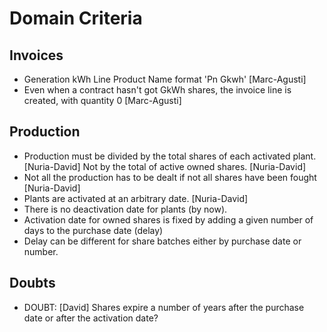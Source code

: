 Domain Criteria
===============

Invoices
--------

- Generation kWh Line Product Name format 'Pn Gkwh' [Marc-Agusti]
- Even when a contract hasn't got GkWh shares, the invoice line is created,
with quantity 0 [Marc-Agusti]

Production
----------

- Production must be divided by the total shares of each activated plant. [Nuria-David]
  Not by the total of active owned shares. [Nuria-David]
- Not all the production has to be dealt if not all shares have been fought [Nuria-David]
- Plants are activated at an arbitrary date. [Nuria-David]
- There is no deactivation date for plants (by now).
- Activation date for owned shares is fixed by adding a given number of days to the purchase date (delay)
- Delay can be different for share batches either by purchase date or number.


Doubts
------

- DOUBT: [David] Shares expire a number of years after the purchase date or after the activation date?









